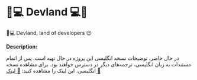 # 🌴💻 Devland 💻🌴

🌴💻 Devland, land of developers 😉

**Description:**

در حال حاضر، توضیحات نسخه انگلیسی این پروژه در حال تهیه است. پس از اتمام مستندات به زبان انگلیسی، ترجمه‌های دیگر در دسترس خواهند بود. برای مشاهده نسخه انگلیسی، این لینک را مشاهده کنید: [🔗 لینک 🔗](../English/ReadMe.md)
